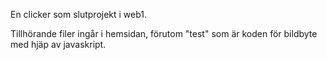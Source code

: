 En clicker som slutprojekt i web1. 

Tillhörande filer ingår i hemsidan, förutom "test" som är koden för bildbyte med hjäp av javaskript.
